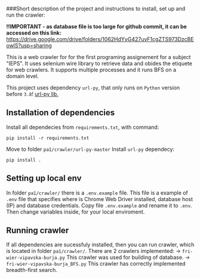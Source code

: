 ###Short description of the project and instructions to install, set up and run the crawler:

**!!IMPORTANT - as database file is too large for github commit, it can be accessed on this link:**
https://drive.google.com/drive/folders/1062HdYvG427uvF1cgZTS973DzcBEowlS?usp=sharing


This is a web crawler for for the first programing assignement for a subject "IEPS".
It uses selenium wire library to retrieve data and obides the etiquete for web crawlers.
It supports multiple processes and it runs BFS on a domain level.

This project uses dependency `url-py`, that only runs on `Python` version before `3.8`!
[url-py lib.](https://github.com/seomoz/url-py)

## Installation of dependencies

Install all dependecies from `requirements.txt`, with command:
```
pip install -r requirements.txt
```
Move to folder `pa1/crawler/url-py-master`
Install `url-py` dependecy:
```
pip install .
```

## Setting up local env

In folder `pa1/crawler/` there is a `.env.example` file.
This file is a example of `.env` file that specifies where is Chrome Web Driver installed, database host (IP) and database credentials.
Copy file `.env.example` and rename it to `.env`. Then change variables inside, for your local enviroment.

## Running crawler

If all dependencies are sucessfuly installed, then you can run crawler, which is located in folder `pa1/crawler/`.
There are 2 crawlers implemented:
-> `fri-wier-vipavska-burja.py` This crawler was used for building of database.
-> `fri-wier-vipavska-burja_BFS.py` This crawler has correctly implemented breadth-first search.
